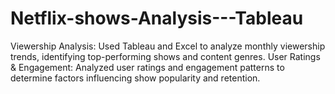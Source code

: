 # Netflix-shows-Analysis---Tableau
Viewership Analysis: Used Tableau and Excel to analyze monthly viewership trends, identifying top-performing shows and content genres. User Ratings &amp; Engagement: Analyzed user ratings and engagement patterns to determine factors influencing show popularity and retention.
